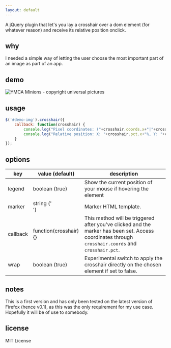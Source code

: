 ```yaml
---
layout: default
---
```

A jQuery plugin that let's you lay a crosshair over a dom element (for whatever reason) and receive its relative position onclick.

## why
I needed a simple way of letting the user choose the most important part of an image as part of an app.

## demo
![YMCA Minions - copyright universal pictures](http://eschmar.github.io/crosshair.js/images/minions-ymca.jpg)

## usage
```JavaScript
$('#demo-img').crosshair({
    callback: function(crosshair) {
        console.log("Pixel coordinates: ("+crosshair.coords.x+"|"+crosshair.coords.y+")");
        console.log("Relative position: X: "+crosshair.pct.x+"%, Y: "+crosshair.pct.y+"%");
    }
});
```

## options
key|value (default)|description
---|---|---
legend|boolean (true)|Show the current position of your mouse if hovering the element
marker|string ('<div class="crosshair-marker"></div>')|Marker HTML template.
callback|function(crosshair){}|This method will be triggered after you've clicked and the marker has been set. Access coordinates through `crosshair.coords` and  `crosshair.pct`.
wrap|boolean (true)|Experimental switch to apply the crosshair directly on the chosen element if set to false.

## notes
This is a first version and has only been tested on the latest version of Firefox (hence v0.1), as this was the only requirement for my use case. Hopefully it will be of use to somebody.

## license
MIT License
